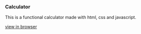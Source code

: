 ### Calculator

This is a functional calculator made with html, css and javascript.

[view in browser](https://wizardly-engelbart-7f9b08.netlify.app)

